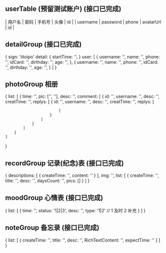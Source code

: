 ## userTable (预留测试账户) (接口已完成)
| 用户名   | 密码 | 手机号 | 头像 | id |
| username | password | phone | avatarUrl | id |


## detailGroup (接口已完成)
{
    sign: 'iitoipo'
    detail: {
        startTime: '',
    }
    user: [
        {
            username: '',
            name: '',
            phone: '',
            idCard: '',
            dirthday: '',
            age: '',
        },
        {
            username: '',
            name: '',
            phone: '',
            idCard: '',
            dirthday: '',
            age: '',
        }
    ]
}

## photoGroup 相册
{
    list: [
        {
            time: '',
            pic: ['', ''],
            desc: '',
            comment: [
                {
                    id: '',
                    username: '',
                    desc: '',
                    creatTime: '',
                    replys: [
                        {
                            id: '',
                            username: '',
                            desc: '',
                            creatTime: '',
                            replys: [
                                
                            ]
                        }
                    ]
                }
            ]
        }
    ]
}

## recordGroup 记录(纪念)表 (接口已完成)
{
    descriptions: [
        { createTime: '', content: '' }
    ],
    img: '',
    list: [
        {
            createTime: '',
            title: '',
            desc: '',
            daysCount: '',
            pics: []
        }
    ]
}

## moodGroup 心情表 (接口已完成)
{
    list: [
        {
            time: '',
            status: '1|2|3',
            desc: '',
            type: '1|2' // 1 及时 2 补充
        }
    ]
}

## noteGroup 备忘录 (接口已完成)
{
    list: [
        {
            createTime: '',
            title: '',
            desc: '',
            RichTextContent: '',
            expectTime: ''
        }
    ]
}